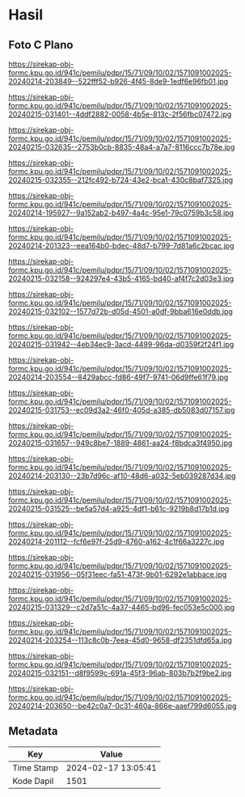 # Hasil

## Foto C Plano

https://sirekap-obj-formc.kpu.go.id/941c/pemilu/pdpr/15/71/09/10/02/1571091002025-20240214-203849--522fff52-b926-4f45-8de9-1edf6e96fb01.jpg

https://sirekap-obj-formc.kpu.go.id/941c/pemilu/pdpr/15/71/09/10/02/1571091002025-20240215-031401--4ddf2882-0058-4b5e-813c-2f56fbc07472.jpg

https://sirekap-obj-formc.kpu.go.id/941c/pemilu/pdpr/15/71/09/10/02/1571091002025-20240215-032635--2753b0cb-8835-48a4-a7a7-8116ccc7b78e.jpg

https://sirekap-obj-formc.kpu.go.id/941c/pemilu/pdpr/15/71/09/10/02/1571091002025-20240215-032355--212fc492-b724-43e2-bca1-430c8baf7325.jpg

https://sirekap-obj-formc.kpu.go.id/941c/pemilu/pdpr/15/71/09/10/02/1571091002025-20240214-195927--9a152ab2-b497-4a4c-95e1-79c0759b3c58.jpg

https://sirekap-obj-formc.kpu.go.id/941c/pemilu/pdpr/15/71/09/10/02/1571091002025-20240214-201323--eea164b0-bdec-48d7-b799-7d81a6c2bcac.jpg

https://sirekap-obj-formc.kpu.go.id/941c/pemilu/pdpr/15/71/09/10/02/1571091002025-20240215-032158--924297e4-43b5-4165-bd40-af4f7c2d03e3.jpg

https://sirekap-obj-formc.kpu.go.id/941c/pemilu/pdpr/15/71/09/10/02/1571091002025-20240215-032102--1577d72b-d05d-4501-a0df-9bba616e0ddb.jpg

https://sirekap-obj-formc.kpu.go.id/941c/pemilu/pdpr/15/71/09/10/02/1571091002025-20240215-031942--4eb34ec9-3acd-4499-96da-d0359f2f24f1.jpg

https://sirekap-obj-formc.kpu.go.id/941c/pemilu/pdpr/15/71/09/10/02/1571091002025-20240214-203554--8429abcc-fd86-49f7-9741-06d9ffe61f79.jpg

https://sirekap-obj-formc.kpu.go.id/941c/pemilu/pdpr/15/71/09/10/02/1571091002025-20240215-031753--ec09d3a2-46f0-405d-a385-db5083d07157.jpg

https://sirekap-obj-formc.kpu.go.id/941c/pemilu/pdpr/15/71/09/10/02/1571091002025-20240215-031657--949c8be7-1889-4861-aa24-f8bdca3f4950.jpg

https://sirekap-obj-formc.kpu.go.id/941c/pemilu/pdpr/15/71/09/10/02/1571091002025-20240214-203130--23b7d96c-af10-48d6-a032-5eb039287d34.jpg

https://sirekap-obj-formc.kpu.go.id/941c/pemilu/pdpr/15/71/09/10/02/1571091002025-20240215-031525--be5a57d4-a925-4df1-b61c-9219b8d17b1d.jpg

https://sirekap-obj-formc.kpu.go.id/941c/pemilu/pdpr/15/71/09/10/02/1571091002025-20240214-201112--fcf6e97f-25d9-4760-a162-4c1f66a3227c.jpg

https://sirekap-obj-formc.kpu.go.id/941c/pemilu/pdpr/15/71/09/10/02/1571091002025-20240215-031956--05f31eec-fa51-473f-9b01-6292e1abbace.jpg

https://sirekap-obj-formc.kpu.go.id/941c/pemilu/pdpr/15/71/09/10/02/1571091002025-20240215-031329--c2d7a51c-4a37-4465-bd96-fec053e5c000.jpg

https://sirekap-obj-formc.kpu.go.id/941c/pemilu/pdpr/15/71/09/10/02/1571091002025-20240214-203254--113c8c0b-7eea-45d0-9658-df2351dfd65a.jpg

https://sirekap-obj-formc.kpu.go.id/941c/pemilu/pdpr/15/71/09/10/02/1571091002025-20240215-032151--d8f9599c-691a-45f3-96ab-803b7b2f9be2.jpg

https://sirekap-obj-formc.kpu.go.id/941c/pemilu/pdpr/15/71/09/10/02/1571091002025-20240214-203650--be42c0a7-0c31-460a-866e-aaef799d6055.jpg


## Metadata

| Key        | Value               |
| ---------- | ------------------- |
| Time Stamp | 2024-02-17 13:05:41 |
| Kode Dapil | 1501                |



